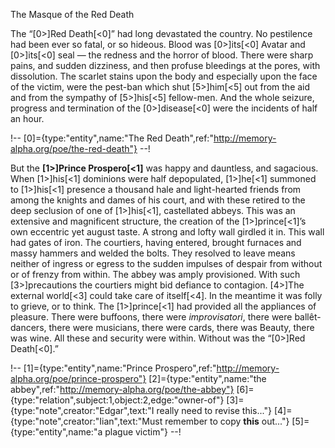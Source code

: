 The Masque of the Red Death

The “[0>]Red Death[<0]” had long devastated the country. No pestilence had been ever so fatal, or so hideous. Blood was [0>]its[<0] Avatar and [0>]its[<0] seal — the redness and the horror of blood. There were sharp pains, and sudden dizziness, and then profuse bleedings at the pores, with dissolution. The scarlet stains upon the body and especially upon the face of the victim, were the pest-ban which shut [5>]him[<5] out from the aid and from the sympathy of [5>]his[<5] fellow-men. And the whole seizure, progress and termination of the [0>]disease[<0] were the incidents of half an hour.

!--
[0]={type:"entity",name:"The Red Death",ref:"http://memory-alpha.org/poe/the-red-death"}
--!

But the **[1>]Prince Prospero[<1]** was happy and dauntless, and sagacious. When [1>]his[<1] dominions were half depopulated, [1>]he[<1] summoned to [1>]his[<1] presence a thousand hale and light-hearted friends from among the knights and dames of his court, and with these retired to the deep seclusion of one of [1>]his[<1], castellated abbeys. This was an extensive and magnificent structure, the creation of the [1>]prince[<1]’s own eccentric yet august taste. A strong and lofty wall girdled it in. This wall had gates of iron. The courtiers, having entered, brought furnaces and massy hammers and welded the bolts. They resolved to leave means neither of ingress or egress to the sudden impulses of despair from without or of frenzy from within. The abbey was amply provisioned. With such [3>]precautions the courtiers might bid defiance to contagion. [4>]The external world[<3] could take care of itself[<4]. In the meantime it was folly to grieve, or to think. The [1>]prince[<1] had provided all the appliances of pleasure. There were buffoons, there were _improvisatori_, there were ballêt-dancers, there were musicians, there were cards, there was Beauty, there was wine. All these and security were within. Without was the “[0>]Red Death[<0].”

!--
[1]={type:"entity",name:"Prince Prospero",ref:"http://memory-alpha.org/poe/prince-prospero"}
[2]={type:"entity",name:"the abbey",ref:"http://memory-alpha.org/poe/the-abbey"}
[6]={type:"relation",subject:1,object:2,edge:"owner-of"}
[3]={type:"note",creator:"Edgar",text:"I really need to revise this..."}
[4]={type:"note",creator:"Iian",text:"Must remember to copy **this** out..."}
[5]={type:"entity",name:"a plague victim"}
--!
